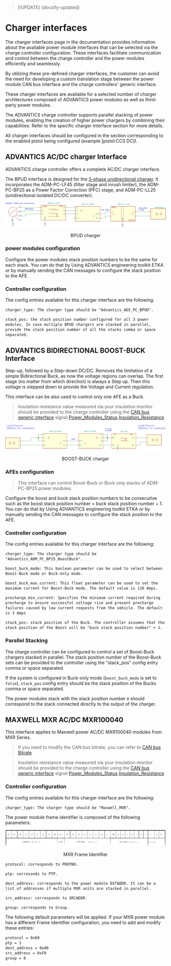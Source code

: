 > [!UPDATE] {docsify-updated}
# Charger interfaces

The charger interfaces page in the documentation provides information about the available power module interfaces that can be selected via the charge controller configuration. These interfaces facilitate communication and control between the charge controller and the power modules efficiently and seamlessly.

By utilizing these pre-defined charger interfaces, the customer can avoid the need for developing a custom translation stage between the power module CAN bus interface and the charge controllers' generic interface.

These charger interfaces are available for a selected number of charger architectures composed of ADVANTICS power modules as well as third-party power modules.

The ADVANTICS charge controller supports parallel stacking of power modules, enabling the creation of higher power chargers by combining their capabilities. Refer to the specific charger interface section for more details.

All charger interfaces should be configured in the section corresponding to the enabled pistol being configured (example [pistol:CCS DC]).

## ADVANTICS AC/DC charger Interface

ADVANTICS charge controller offers a complete AC/DC charger interface.

The BPUD interface is designed for the [3-phase unidirectional charger](../power-modules/ADM-PC-BP25/application_examples.md#3-phase-unidirectional-charger). It incorporates the ADM-PC-LF45 (filter stage and inrush limiter), the ADM-PC-BP25 as a Power Factor Correction (PFC) stage, and ADM-PC-LL25 (unidirectional isolated DC/DC converter).

![BPUD charger](../power-modules/ADM-PC-BP25/images/app_3phase_charger.svg ':size=200%')
<figcaption style="text-align: center">BPUD charger</figcaption>

### power modules configuration

Configure the power modules stack position numbers to be the same for each stack.
You can do that by Using ADVANTICS engineering toolkit
ETKA or by manually sending the CAN messages to configure the stack position to the AFE.

### Controller configuration

The config entries available for this charger interface are the following:

```
charger_type: The charger type should be "Advantics_ADS_PC_BPUD".
```

```
stack_pos: the stack position number configured for all 3 power modules. In case multiple BPUD chargers are stacked in parallel, provide the stack position number of all the stacks comma or space separated.
```

## ADVANTICS BIDIRECTIONAL BOOST-BUCK Interface

Step-up, followed by a Step-down DC/DC. Removes the limitation of a simple Bidirectional Buck, as now the
voltage regions can overlap. The first stage (no matter from which direction) is always a Step up. Then this
voltage is stepped down to provide the Voltage and Current regulation.

This interface can be also used to control only one AFE as a Buck.


> Insolation resistance value measured via your insulation monitor should be provided to the charge controller using the [CAN bus generic interface](charge-controllers/secc_generic/can.md) signal [Power_Modules_Status](charge-controllers/secc_generic/can.md#Power_Modules_Status).[Insulation_Resistance](charge-controllers/secc_generic/can.md#Insulation_Resistance)


![BOOST-BUCK charger](ADM-CS-SECC/images/ADM-CS-SECC_boost_buck.svg ':size=200%')
<figcaption style="text-align: center">BOOST-BUCK charger</figcaption>


### AFEs configuration

> This interface can control Boost-Buck or Buck only stacks of ADM-PC-BP25 power modules.

Configure the boost and buck stack position numbers to be consecutive such as the boost stack
position number = buck stack position number + 1.
You can do that by Using ADVANTICS engineering toolkit
ETKA or by manually sending the CAN messages to configure the stack position to the AFE.

### Controller configuration

The config entries available for this charger interface are the following:

```
charger_type: The charger type should be "Advantics_ADM_PC_BP25_BoostBuck".
```
```
boost_buck_mode: This boolean parameter can be used to select between Boost-Buck mode or Buck-only mode.
```
```
boost_buck_max_current: This float parameter can be used to set the maximum current for Boost-Buck mode. The default value is 110 Amps.
```

```
precharge_min_current: Specifies the minimum current required during precharge to ensure successful voltage rise and prevent precharge failures caused by low current requests from the vehicle. The default is 3 Amps
```

```
stack_pos: stack position of the Buck. The controller assumes that the stack position of the Boost will be "buck stack position number" + 1.
```

### Parallel Stacking

The charge controller can be configured to control a set of Boost-Buck chargers stacked in parallel. The stack position number of the Boost-Buck sets can be provided to the controller using the "stack_pos" config entry comma or space separated.

If the system is configured in Buck-only mode (```boost_buck_mode``` is set to ```false```), ```stack_pos``` config entry should be the stack position of the Bucks comma or space separated.

The power modules stack with the stack position number ```0``` should correspond to the stack connected directly to the output of the charger.

## MAXWELL MXR AC/DC MXR100040

This interface applies to Maxwell power AC/DC MXR100040 modules from MXR Series.

> If you need to modify the CAN bus bitrate, you can refer to [CAN bus Bitrate](charge-controllers/sys3_user/developing.md#can-bus-bitrate)

> Insolation resistance value measured via your insulation monitor should be provided to the charge controller using the [CAN bus generic interface](charge-controllers/secc_generic/can.md) signal [Power_Modules_Status](charge-controllers/secc_generic/can.md#Power_Modules_Status).[Insulation_Resistance](charge-controllers/secc_generic/can.md#Insulation_Resistance)

### Controller configuration

The config entries available for this charger interface are the following:
```
charger_type: The charger type should be "Maxwell_MXR".
```

The power module frame identifier is composed of the following parameters:

![MXR Frame Identifier](ADM-CS-SECC/images/MXR_frame_id.svg ':size=200%')
<figcaption style="text-align: center">MXR Frame Identifier</figcaption>

```
protocol: corresponds to PROTNO.
```
```
ptp: corresonds to PTP.
```
```
dest_address: corresponds to the power module DSTADDR. It can be a list of addresses if multiple MXR units are stacked in parallel.
```
```
src_address: corresponds to SRCADDR.
```
```
group: corresponds to Group.
```


The following default parameters will be applied. If your MXR power module
has a different Frame Identifier configuration, you need to add and modify these entries:
```
protocol = 0x60
ptp = 1
dest_address = 0x00
src_address = 0xF0
group = 0
```